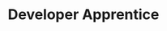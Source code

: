 ---
name: "Deeter Cessler"
title: "Developer Apprentice"
description: "If you want to work on great products, learn from brilliant and helpful coworkers, and have the flexibility of a 100% remote job, then this is the job you want. I love being able to work with big-name clients while still keeping all the advantages of a small company."
image: ../../images/deeter.png
---